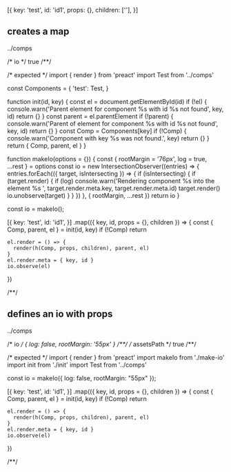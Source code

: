 [{
  key: 'test',
  id: 'id1',
  props: {},
  children: [''],
}]

## creates a map
../comps

/* io */
true
/**/

/* expected */
import { render } from 'preact'
import Test from '../comps'

const Components = {
  'test': Test,
}

function init(id, key) {
  const el = document.getElementById(id)
  if (!el) {
    console.warn('Parent element for component %s with id %s not found', key, id)
    return {}
  }
  const parent = el.parentElement
  if (!parent) {
    console.warn('Parent of element for component %s with id %s not found', key, id)
    return {}
  }
  const Comp = Components[key]
  if (!Comp) {
    console.warn('Component with key %s was not found.', key)
    return {}
  }
  return { Comp, parent, el  }
}

function makeIo(options = {}) {
  const { rootMargin = '76px', log = true, ...rest } = options
  const io = new IntersectionObserver((entries) => {
    entries.forEach(({ target, isIntersecting }) => {
      if (isIntersecting) {
        if (target.render) {
          if (log) console.warn('Rendering component %s into the element %s ',
            target.render.meta.key, target.render.meta.id)
          target.render()
          io.unobserve(target)
        }
      }
    })
  }, { rootMargin, ...rest })
  return io
}

const io = makeIo();

[{
  key: 'test',
  id: 'id1',
}]
  .map(({ key, id, props = {}, children }) => {
    const { Comp, parent, el } = init(id, key)
    if (!Comp) return

    el.render = () => {
      render(h(Comp, props, children), parent, el)
    }
    el.render.meta = { key, id }
    io.observe(el)
  })

/**/

## defines an io with props
../comps

/* io */
{ log: false, rootMargin: '55px' }
/**/
/* assetsPath */
true
/**/

/* expected */
import { render } from 'preact'
import makeIo from './make-io'
import init from './init'
import Test from '../comps'

const io = makeIo({ log: false, rootMargin: "55px" });

[{
  key: 'test',
  id: 'id1',
}]
  .map(({ key, id, props = {}, children }) => {
    const { Comp, parent, el } = init(id, key)
    if (!Comp) return

    el.render = () => {
      render(h(Comp, props, children), parent, el)
    }
    el.render.meta = { key, id }
    io.observe(el)
  })

/**/
